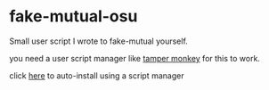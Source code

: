 # fake-mutual-osu

Small user script I wrote to fake-mutual yourself.

you need a user script manager like [tamper monkey](https://www.tampermonkey.net/) for this to work.

click [here](https://github.com/yorunoken/fake-mutual-osu/blob/main/fake.user.js) to auto-install using a script manager
